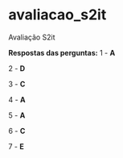 # avaliacao_s2it
Avaliação S2it

**Respostas das perguntas:**
1 - **A**

2 - **D**

3 - **C**

4 - **A**

5 - **A**

6 - **C**

7 - **E**
